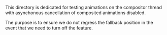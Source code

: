 This directory is dedicated for testing animations on the compositor thread
with asynchonous cancellation of composited animations disabled.

The purpose is to ensure we do not regress the fallback position in the event
that we need to turn off the feature.
